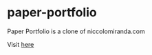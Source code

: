 # paper-portfolio
Paper Portfolio is a clone of niccolomiranda.com

Visit [here](https://dharmik48.github.io/paper-portfolio/)
